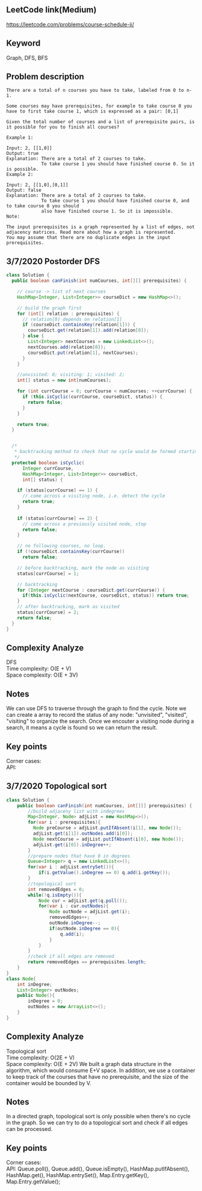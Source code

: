 ## LeetCode link(Medium)
https://leetcode.com/problems/course-schedule-ii/

## Keyword
Graph, DFS, BFS

## Problem description
```
There are a total of n courses you have to take, labeled from 0 to n-1.

Some courses may have prerequisites, for example to take course 0 you have to first take course 1, which is expressed as a pair: [0,1]

Given the total number of courses and a list of prerequisite pairs, is it possible for you to finish all courses?

Example 1:

Input: 2, [[1,0]] 
Output: true
Explanation: There are a total of 2 courses to take. 
             To take course 1 you should have finished course 0. So it is possible.
Example 2:

Input: 2, [[1,0],[0,1]]
Output: false
Explanation: There are a total of 2 courses to take. 
             To take course 1 you should have finished course 0, and to take course 0 you should
             also have finished course 1. So it is impossible.
Note:

The input prerequisites is a graph represented by a list of edges, not adjacency matrices. Read more about how a graph is represented.
You may assume that there are no duplicate edges in the input prerequisites.
```
## 3/7/2020 Postorder DFS

```java
class Solution {
  public boolean canFinish(int numCourses, int[][] prerequisites) {

    // course -> list of next courses
    HashMap<Integer, List<Integer>> courseDict = new HashMap<>();

    // build the graph first
    for (int[] relation : prerequisites) {
      // relation[0] depends on relation[1]
      if (courseDict.containsKey(relation[1])) {
        courseDict.get(relation[1]).add(relation[0]);
      } else {
        List<Integer> nextCourses = new LinkedList<>();
        nextCourses.add(relation[0]);
        courseDict.put(relation[1], nextCourses);
      }
    }

    //unvisited: 0; visiting: 1; visited: 2;
    int[] status = new int[numCourses];

    for (int currCourse = 0; currCourse < numCourses; ++currCourse) {
      if (this.isCyclic(currCourse, courseDict, status)) {
        return false;
      }
    }

    return true;
  }


  /*
   * backtracking method to check that no cycle would be formed starting from currCourse
   */
  protected boolean isCyclic(
      Integer currCourse,
      HashMap<Integer, List<Integer>> courseDict,
      int[] status) {

    if (status[currCourse] == 1) {
      // come across a visiting node, i.e. detect the cycle
      return true;
    }
      
    if (status[currCourse] == 2) {
      // come across a previously visited node, stop
      return false;
    }

    // no following courses, no loop.
    if (!courseDict.containsKey(currCourse))
      return false;

    // before backtracking, mark the node as visiting
    status[currCourse] = 1;

    // backtracking
    for (Integer nextCourse : courseDict.get(currCourse)) {
      if(this.isCyclic(nextCourse, courseDict, status)) return true;
    }
    // after backtracking, mark as visited
    status[currCourse] = 2;
    return false;
  }
}
```

## Complexity Analyze
DFS\
Time complexity: O(E + V)\
Space complexity: O(E + 3V)

## Notes
We can use DFS to traverse through the graph to find the cycle. Note we can create a array to record the status of any node: "unvisited", "visited", "visiting" to organize the search. Once we encouter a visiting node during a search, it means a cycle is found so we can return the result.

## Key points
Corner cases: \
API:

## 3/7/2020 Topological sort

```java
class Solution {
    public boolean canFinish(int numCourses, int[][] prerequisites) {
        //build adjaceny list with indegrees
        Map<Integer, Node> adjList = new HashMap<>();
        for(var i : prerequisites){
          Node preCourse = adjList.putIfAbsent(i[1], new Node());
          adjList.get(i[1]).outNodes.add(i[0]);
          Node nextCourse = adjList.putIfAbsent(i[0], new Node());
          adjList.get(i[0]).inDegree++;
        }
        //prepare nodes that have 0 in degrees
        Queue<Integer> q = new LinkedList<>();
        for(var i : adjList.entrySet()){
            if(i.getValue().inDegree == 0) q.add(i.getKey());
        }
        //topological sort
        int removedEdges = 0;
        while(!q.isEmpty()){
            Node cur = adjList.get(q.poll());
            for(var i : cur.outNodes){
                Node outNode = adjList.get(i);
                removedEdges++;
                outNode.inDegree--;
                if(outNode.inDegree == 0){
                    q.add(i);
                }
            }
        }
        //check if all edges are removed
        return removedEdges == prerequisites.length;
    }
}
class Node{
    int inDegree;
    List<Integer> outNodes;
    public Node(){
        inDegree = 0;
        outNodes = new ArrayList<>();
    }
}
```

## Complexity Analyze
Topological sort\
Time complexity: O(2E + V)\
Space complexity: O(E + 2V) We built a graph data structure in the algorithm, which would consume E+V space. In addition, we use a container to keep track of the courses that have no prerequisite, and the size of the container would be bounded by V.

## Notes
In a directed graph, topological sort is only possible when there's no cycle in the graph. So we can try to do a topological sort and check if all edges can be processed.

## Key points
Corner cases: \
API: Queue.poll(), Queue.add(), Queue.isEmpty(), HashMap.putIfAbsent(), HashMap.get(), HashMap.entrySet(), Map.Entry.getKey(), Map.Entry.getValue();